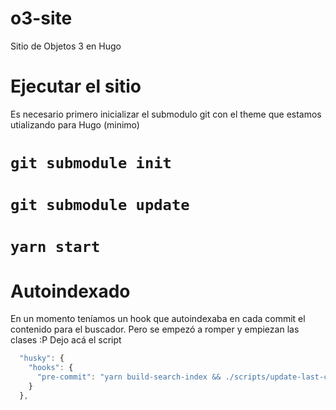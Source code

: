 # o3-site

Sitio de Objetos 3 en Hugo

# Ejecutar el sitio
Es necesario primero inicializar el submodulo git con el theme que estamos utializando para Hugo (minimo)

# `git submodule init`
# `git submodule update`
# `yarn start`


# Autoindexado

En un momento teníamos un hook que autoindexaba en cada commit el contenido para el buscador. Pero se empezó a romper y empiezan las clases :P Dejo acá el script

```js
  "husky": {
    "hooks": {
      "pre-commit": "yarn build-search-index && ./scripts/update-last-changed && git add ./public"
    }
  },
```